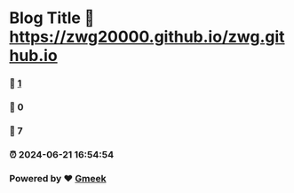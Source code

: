# Blog Title :link: https://zwg20000.github.io/zwg.github.io 
### :page_facing_up: [1](https://zwg20000.github.io/zwg.github.io/tag.html) 
### :speech_balloon: 0 
### :hibiscus: 7 
### :alarm_clock: 2024-06-21 16:54:54 
### Powered by :heart: [Gmeek](https://github.com/Meekdai/Gmeek)
